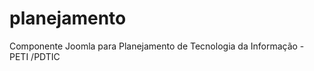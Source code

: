 planejamento
============

Componente Joomla para Planejamento de Tecnologia da Informação - PETI /PDTIC
